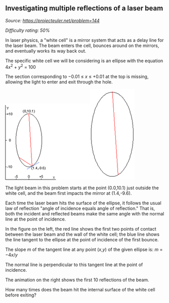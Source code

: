 Investigating multiple reflections of a laser beam
--------------------------------------------------

*Source: https://projecteuler.net/problem=144*


*Difficulty rating: 50%*

In laser physics, a "white cell" is a mirror system that acts as a delay
line for the laser beam. The beam enters the cell, bounces around on the
mirrors, and eventually works its way back out.

The specific white cell we will be considering is an ellipse with the
equation 4*x*<sup>2</sup> + *y*<sup>2</sup> = 100

The section corresponding to −0.01 ≤ *x* ≤ +0.01 at the top is missing,
allowing the light to enter and exit through the hole.

![](img/p144_1.gif)![](img/p144_2.gif)

The light beam in this problem starts at the point (0.0,10.1) just
outside the white cell, and the beam first impacts the mirror at
(1.4,-9.6).

Each time the laser beam hits the surface of the ellipse, it follows the
usual law of reflection "angle of incidence equals angle of reflection."
That is, both the incident and reflected beams make the same angle with
the normal line at the point of incidence.

In the figure on the left, the red line shows the first two points of
contact between the laser beam and the wall of the white cell; the blue
line shows the line tangent to the ellipse at the point of incidence of
the first bounce.

The slope *m* of the tangent line at any point (*x*,*y*) of the given
ellipse is: *m* = −4*x*/*y*

The normal line is perpendicular to this tangent line at the point of
incidence.

The animation on the right shows the first 10 reflections of the beam.

How many times does the beam hit the internal surface of the white cell
before exiting?
